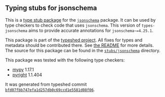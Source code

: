 ## Typing stubs for jsonschema

This is a [type stub package](https://typing.python.org/en/latest/tutorials/external_libraries.html)
for the [`jsonschema`](https://github.com/python-jsonschema/jsonschema) package. It can be used by type checkers
to check code that uses `jsonschema`. This version of
`types-jsonschema` aims to provide accurate annotations for
`jsonschema~=4.25.1`.

This package is part of the [typeshed project](https://github.com/python/typeshed).
All fixes for types and metadata should be contributed there.
See [the README](https://github.com/python/typeshed/blob/main/README.md)
for more details. The source for this package can be found in the
[`stubs/jsonschema`](https://github.com/python/typeshed/tree/main/stubs/jsonschema)
directory.

This package was tested with the following type checkers:
* [mypy](https://github.com/python/mypy/) 1.17.1
* [pyright](https://github.com/microsoft/pyright) 1.1.404

It was generated from typeshed commit
[`bfd07fbb747efa1d257db0c69ccd1e5581d08f06`](https://github.com/python/typeshed/commit/bfd07fbb747efa1d257db0c69ccd1e5581d08f06).
